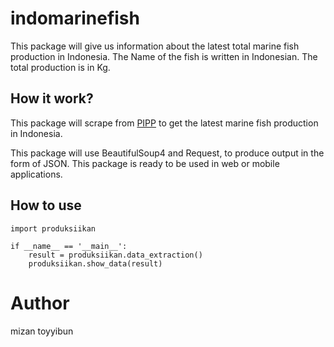 # indomarinefish
This package will give us information about the latest total marine fish production in Indonesia. 
The Name of the fish is written in Indonesian. The total production is in Kg.

## How it work?
This package will scrape from [PIPP](http://pipp.djpt.kkp.go.id/produksi_harga) 
to get the latest marine fish production in Indonesia.

This package will use BeautifulSoup4 and Request, to produce output in the form of JSON. 
This package is ready to be used in web or mobile applications.

## How to use

    import produksiikan

    if __name__ == '__main__':
        result = produksiikan.data_extraction()
        produksiikan.show_data(result)
        
# Author
mizan toyyibun
